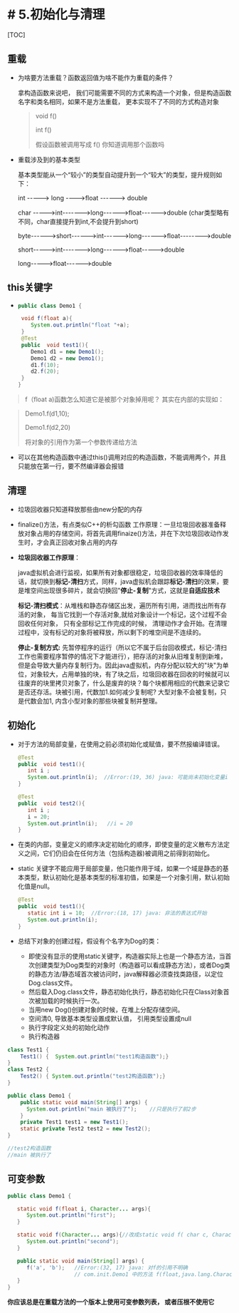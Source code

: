 # # 5.初始化与清理

[TOC]

## 重载

- 为啥要方法重载？函数返回值为啥不能作为重载的条件？

  拿构造函数来说吧， 我们可能需要不同的方式来构造一个对象，但是构造函数名字和类名相同，如果不是方法重载， 更本实现不了不同的方式构造对象

  > void f()
  >
  > int f()
  >
  > 假设函数被调用写成  f()  你知道调用那个函数吗

- 重载涉及到的基本类型

  基本类型能从一个“较小”的类型自动提升到一个“较大”的类型，提升规则如下：

  int   -----> long ---->float ------> double

  char ----->int------->long------>float------>double  (char类型略有不同，char直接提升到int,不会提升到short)

  byte------>short------>int------>long------>float-------->double

  short----->int------->long------>float----->double

  long----->float------>double

## this关键字

- ```java
  public class Demo1 {
  
   void f(float a){
      System.out.println("float "+a);
   }
   @Test
   public  void test1(){
      Demo1 d1 = new Demo1();
      Demo1 d2 = new Demo1();
      d1.f(10);
      d2.f(20);
   }
  }
  ```
>f（float a)函数怎么知道它是被那个对象掉用呢？ 其实在内部的实现如：

>Demo1.f(d1,10);
>
>Demo1.f(d2,20)
>
>将对象的引用作为第一个参数传递给方法
- 可以在其他构造函数中通过this()调用对应的构造函数，不能调用两个，并且只能放在第一行，要不然编译器会报错

## 清理

- 垃圾回收器只知道释放那些由new分配的内存

- finalize()方法，有点类似C++的析勾函数  工作原理：一旦垃圾回收器准备释放对象占用的存储空间，将首先调用finaize()方法，并在下次垃圾回收动作发生时，才会真正回收对象占用的内存

- **垃圾回收器工作原理**：

  java虚拟机会进行监视，如果所有对象都很稳定，垃圾回收器的效率降低的话，就切换到**标记-清扫**方式，同样，java虚拟机会跟踪**标记-清扫**的效果，要是堆空间出现很多碎片，就会切换回"**停止-复制**"方式，这就是**自适应技术**

  **标记-清扫模式**：从堆栈和静态存储区出发，遍历所有引用，进而找出所有存活的对象， 每当它找到一个存活对象,就给对象设计一个标记，这个过程不会回收任何对象， 只有全部标记工作完成的时候， 清理动作才会开始。在清理过程中，没有标记的对象将被释放，所以剩下的堆空间是不连续的。

  **停止-复制方式:** 先暂停程序的运行（所以它不属于后台回收模式，标记-清扫工作也需要程序暂停的情况下才能进行），把存活的对象从旧堆复制到新堆，但是会导致大量内存复制行为。因此java虚拟机，内存分配以较大的"块"为单位，对象较大，占用单独的块，有了块之后，垃圾回收器在回收的时候就可以往废弃的块里拷贝对象了，什么是废弃的块？每个块都用相应的代数来记录它是否还存活。块被引用，代数加1.如何减少复制呢? 大型对象不会被复制，只是代数会加1, 内含小型对象的那些块被复制并整理。

## 初始化

- 对于方法的局部变量，在使用之前必须初始化或赋值，要不然报编译错误。

  ```java
  @Test
  public  void test1(){
     int i ;
     System.out.println(i);  //Error:(19, 36) java: 可能尚未初始化变量i
  }
  
  @Test
  public  void test2(){
     int i ;
     i = 20;
     System.out.println(i);   //i = 20
  }
  
  ```

- 在类的内部，变量定义的顺序决定初始化的顺序，即使变量的定义散布方法定义之间，它们仍旧会在任何方法（包括构造器)被调用之前得到初始化。

- static 关键字不能应用于局部变量，他只能作用于域，如果一个域是静态的基本类型，默认初始化是基本类型的标准初值，如果是一个对象引用，默认初始化值是null。

  ```java
  @Test
  public  void test1(){
     static int i = 10;  //Error:(18, 17) java: 非法的表达式开始
     System.out.println(i);
  }
  ```

- 总结下对象的创建过程，假设有个名字为Dog的类：

  - 即使没有显示的使用static关键字，构造器实际上也是一个静态方法，当首次创建类型为Dog类型的对象时（构造器可以看成静态方法），或者Dog类的静态方法/静态域首次被访问时，java解释器必须查找类路径，以定位Dog.class文件。
  - 然后载入Dog.class文件，静态初始化执行，静态初始化只在Class对象首次被加载的时候执行一次。
  - 当用new Dog()创建对象的时候，在堆上分配存储空间。
  - 空间清0, 导致基本类型设置成默认值， 引用类型设置成null
  - 执行字段定义处的初始化动作
  - 执行构造器

```java
class Test1 {
    Test1() {  System.out.println("test1构造函数");}
}
class Test2 { 
    Test2() { System.out.println("test2构造函数");}
}

public class Demo1 {
    public static void main(String[] args) {
      System.out.println("main 被执行了");    //只是执行了前2步
    }
    private Test1 test1 = new Test1();
    static private Test2 test2 = new Test2();
}

//test2构造函数
//main 被执行了
```

## 可变参数

```java
public class Demo1 {

   static void f(float i, Character... args){
      System.out.println("first");
   }

   static void f(Character... args){//改成static void f( char c, Character... args) ok
      System.out.println("second");
   }

   public static void main(String[] args) {
      f('a', 'b');   //Error:(32, 17) java: 对f的引用不明确
                     // com.init.Demo1 中的方法 f(float,java.lang.Character...) 和                          //com.init.Demo1 中的方法 f(java.lang.Character...) 都匹配
   }
}
```

**你应该总是在重载方法的一个版本上使用可变参数列表， 或者压根不使用它**

